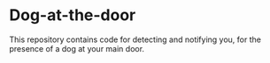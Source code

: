 # Dog-at-the-door
This repository contains code for detecting and notifying you, for the presence of a dog at your main door. 
